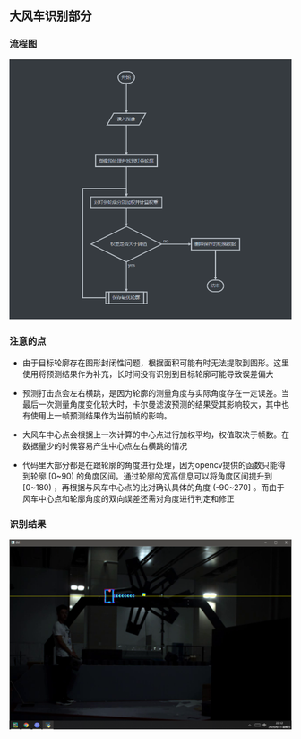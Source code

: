 ## 大风车识别部分

### 流程图
![img](https://github.com/polomonk/RM_windmill_detection/blob/master/images/flow.png)
<!--
```flow
st=>start: 开始
io=>inputoutput: 读入图像
op1=>operation: 图像预处理并挑选符合面积特征的轮廓，
根据目标轮廓信息绘制一条经过风车中心的直线
con=>condition: 是否存在上次的直线信息
opy=>subroutine: 找到两直线的交点作为中心点，并通过
两轮廓与中心点的角度差预测打击位置
end=>end: 结束
st->io->op1->con
con(no)->end
con(yes)->opy->end
```
-->
### 注意的点

- 由于目标轮廓存在图形封闭性问题，根据面积可能有时无法提取到图形。这里使用将预测结果作为补充，长时间没有识别到目标轮廓可能导致误差偏大

- 预测打击点会左右横跳，是因为轮廓的测量角度与实际角度存在一定误差。当最后一次测量角度变化较大时，卡尔曼滤波预测的结果受其影响较大，其中也有使用上一帧预测结果作为当前帧的影响。

- 大风车中心点会根据上一次计算的中心点进行加权平均，权值取决于帧数。在数据量少的时候容易产生中心点左右横跳的情况
- 代码里大部分都是在跟轮廓的角度进行处理，因为opencv提供的函数只能得到轮廓 \[0~90) 的角度区间。通过轮廓的宽高信息可以将角度区间提升到 \[0~180) ，再根据与风车中心点的比对确认具体的角度 (-90~270] 。而由于风车中心点和轮廓角度的双向误差还需对角度进行判定和修正

### 识别结果
![img](https://github.com/polomonk/RM_windmill_detection/blob/master/images/dst.png)

